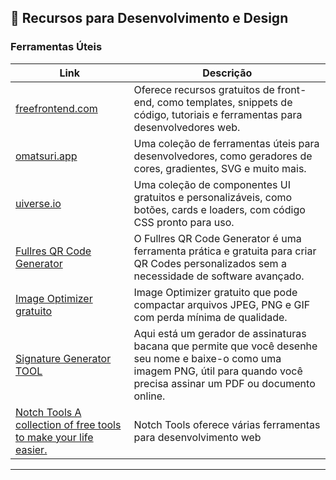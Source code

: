 
## 🔧 Recursos para Desenvolvimento e Design

### Ferramentas Úteis

| Link                      | Descrição                                                                 |
|---------------------------|---------------------------------------------------------------------------|
| [freefrontend.com](https://freefrontend.com/) | Oferece recursos gratuitos de front-end, como templates, snippets de código, tutoriais e ferramentas para desenvolvedores web. |
| [omatsuri.app](https://omatsuri.app/)         | Uma coleção de ferramentas úteis para desenvolvedores, como geradores de cores, gradientes, SVG e muito mais. |
| [uiverse.io](https://uiverse.io/)             | Uma coleção de componentes UI gratuitos e personalizáveis, como botões, cards e loaders, com código CSS pronto para uso. |
| [Fullres QR Code Generator](https://fullres.com/qr-code-generator) | O Fullres QR Code Generator é uma ferramenta prática e gratuita para criar QR Codes personalizados sem a necessidade de software avançado. |
| [Image Optimizer gratuito](https://fullres.com/image-optimizer) | Image Optimizer gratuito que pode compactar arquivos JPEG, PNG e GIF com perda mínima de qualidade. |
| [Signature Generator TOOL](https://fullres.com/signature-generator) | Aqui está um gerador de assinaturas bacana que permite que você desenhe seu nome e baixe-o como uma imagem PNG, útil para quando você precisa assinar um PDF ou documento online. |
| [Notch Tools A collection of free tools to make your life easier.](https://notchtools.com/) | Notch Tools oferece várias ferramentas para desenvolvimento web | 


---







